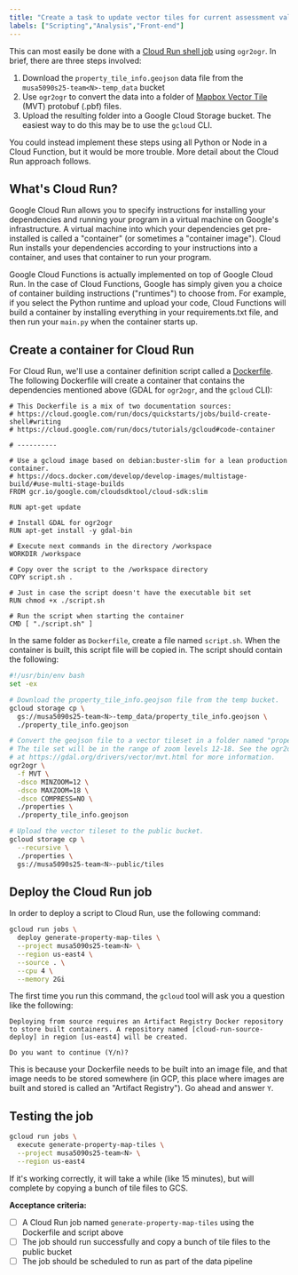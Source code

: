 ```yaml
---
title: "Create a task to update vector tiles for current assessment values"
labels: ["Scripting","Analysis","Front-end"]
---
```


This can most easily be done with a [Cloud Run shell job](https://cloud.google.com/run/docs/quickstarts/jobs/build-create-shell) using `ogr2ogr`. In brief, there are three steps involved:

1. Download the `property_tile_info.geojson` data file from the `musa5090s25-team<N>-temp_data` bucket
2. Use `ogr2ogr` to convert the data into a folder of [Mapbox Vector Tile](https://github.com/mapbox/vector-tile-spec) (MVT) protobuf (.pbf) files.
3. Upload the resulting folder into a Google Cloud Storage bucket. The easiest way to do this may be to use the `gcloud` CLI.

You could instead implement these steps using all Python or Node in a Cloud Function, but it would be more trouble. More detail about the Cloud Run approach follows.

## What's Cloud Run?

Google Cloud Run allows you to specify instructions for installing your dependencies and running your program in a virtual machine on Google's infrastructure. A virtual machine into which your dependencies get pre-installed is called a "container" (or sometimes a "container image"). Cloud Run installs your dependencies according to your instructions into a container, and uses that container to run your program.

Google Cloud Functions is actually implemented on top of Google Cloud Run. In the case of Cloud Functions, Google has simply given you a choice of container building instructions ("runtimes") to choose from. For example, if you select the Python runtime and upload your code, Cloud Functions will build a container by installing everything in your requirements.txt file, and then run your `main.py` when the container starts up.

## Create a container for Cloud Run

For Cloud Run, we'll use a container definition script called a [Dockerfile](https://docs.docker.com/engine/reference/builder/#:~:text=A%20Dockerfile%20is%20a%20text,line%20to%20assemble%20an%20image.). The following Dockerfile will create a container that contains the dependencies mentioned above (GDAL for `ogr2ogr`, and the `gcloud` CLI):

```docker
# This Dockerfile is a mix of two documentation sources:
# https://cloud.google.com/run/docs/quickstarts/jobs/build-create-shell#writing
# https://cloud.google.com/run/docs/tutorials/gcloud#code-container

# ----------

# Use a gcloud image based on debian:buster-slim for a lean production container.
# https://docs.docker.com/develop/develop-images/multistage-build/#use-multi-stage-builds
FROM gcr.io/google.com/cloudsdktool/cloud-sdk:slim

RUN apt-get update

# Install GDAL for ogr2ogr
RUN apt-get install -y gdal-bin

# Execute next commands in the directory /workspace
WORKDIR /workspace

# Copy over the script to the /workspace directory
COPY script.sh .

# Just in case the script doesn't have the executable bit set
RUN chmod +x ./script.sh

# Run the script when starting the container
CMD [ "./script.sh" ]
```

In the same folder as `Dockerfile`, create a file named `script.sh`. When the container is built, this script file will be copied in. The script should contain the following:

```bash
#!/usr/bin/env bash
set -ex

# Download the property_tile_info.geojson file from the temp bucket.
gcloud storage cp \
  gs://musa5090s25-team<N>-temp_data/property_tile_info.geojson \
  ./property_tile_info.geojson

# Convert the geojson file to a vector tileset in a folder named "properties".
# The tile set will be in the range of zoom levels 12-18. See the ogr2ogr docs
# at https://gdal.org/drivers/vector/mvt.html for more information.
ogr2ogr \
  -f MVT \
  -dsco MINZOOM=12 \
  -dsco MAXZOOM=18 \
  -dsco COMPRESS=NO \
  ./properties \
  ./property_tile_info.geojson

# Upload the vector tileset to the public bucket.
gcloud storage cp \
  --recursive \
  ./properties \
  gs://musa5090s25-team<N>-public/tiles
```

## Deploy the Cloud Run job

In order to deploy a script to Cloud Run, use the following command:

```bash
gcloud run jobs \
  deploy generate-property-map-tiles \
  --project musa5090s25-team<N> \
  --region us-east4 \
  --source . \
  --cpu 4 \
  --memory 2Gi
```

The first time you run this command, the `gcloud` tool will ask you a question like the following:

```
Deploying from source requires an Artifact Registry Docker repository to store built containers. A repository named [cloud-run-source-deploy] in region [us-east4] will be created.

Do you want to continue (Y/n)?
```

This is because your Dockerfile needs to be built into an image file, and that image needs to be stored somewhere (in GCP, this place where images are built and stored is called an "Artifact Registry"). Go ahead and answer `Y`.

## Testing the job

```bash
gcloud run jobs \
  execute generate-property-map-tiles \
  --project musa5090s25-team<N> \
  --region us-east4
```

If it's working correctly, it will take a while (like 15 minutes), but will complete by copying a bunch of tile files to GCS.

**Acceptance criteria:**
- [ ] A Cloud Run job named `generate-property-map-tiles` using the Dockerfile and script above
- [ ] The job should run successfully and copy a bunch of tile files to the public bucket
- [ ] The job should be scheduled to run as part of the data pipeline